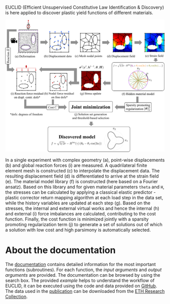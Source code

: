 EUCLID (Efficient Unsupervised Constitutive Law Identification & Discovery) is here applied to discover plastic yield functions of different materials.

![Schematic of EUCLID](./img/schematics-plasticity.png)

In a single experiment with complex geometry (a), point-wise displacements
(b) and global reaction forces (i) are measured. A quadrilateral finite element mesh is constructed (c) to interpolate the
displacement data. The resulting displacement field (d) is differentiated to arrive at the strain field (e). The material model
library (f) is constructed (here based on a Fourier ansatz). Based on this library and for given material parameters `theta` and `H`, the
stresses can be calculated by applying a classical elastic predictor - plastic corrector return mapping algorithm at each load step
in the data set, while the history variables are updated at each step (g). Based on the stresses, the internal and external virtual
works and hence the internal (h) and external (i) force imbalances are calculated, contributing to the cost function. Finally,
the cost function is minimized jointly with a sparsity promoting regularization term (j) to generate a set of solutions out of
which a solution with low cost and high parsimony is automatically selected.

# About the documentation
The <a href="https://EUCLID-code.github.io/plasticity/mkdocs/site" target="_blank">documentation</a> contains detailed information for the most important functions (subroutines).
For each function, the _input arguments_ and _output arguments_ are provided.
The documentation can be browsed by using the search box.
The provided _example_ helps to understand the workflow of EUCLID, it can be executed using the code and data provided on <a href="https://github.com/EUCLID-code/plasticity" target="_blank">GitHub</a>.
The data used in the [publication](https://EUCLID-code.github.io/EUCLID-plasticity/mkdocs/site/publication/) can be downloaded from the <a href="https://www.research-collection.ethz.ch/handle/20.500.11850/534002" target="_blank">ETH Research Collection</a>.
